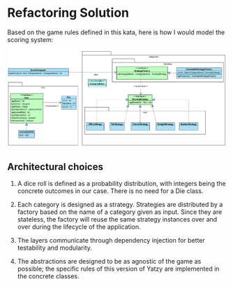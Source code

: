Refactoring Solution
===================================

Based on the game rules defined in this kata, here is how I would model the scoring system:

![Class Diagram](https://raw.githubusercontent.com/Julien-Fischer/Yatzy-Refactoring-Kata/main/java/src/main/resources/images/yatzy_model.png)

## Architectural choices

1. A dice roll is defined as a probability distribution, with integers 
being the concrete outcomes in our case. There is no need for a Die class.

2. Each category is designed as a strategy. Strategies are distributed by a factory 
based on the name of a category given as input. Since they are stateless, the factory
will reuse the same strategy instances over and over during the lifecycle of the application.

3. The layers communicate through dependency injection for better testability and modularity.

4. The abstractions are designed to be as agnostic of the game as possible; the specific rules
of this version of Yatzy are implemented in the concrete classes.


